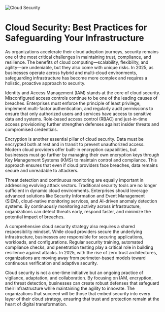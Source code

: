 ![Cloud Security](https://www.turningcloud.com/blog/wp-content/uploads/2022/02/cloud-security.jpg)

# Cloud Security: Best Practices for Safeguarding Your Infrastructure

As organizations accelerate their cloud adoption journeys, security remains one of the most critical challenges in maintaining trust, compliance, and resilience. The benefits of cloud computing—scalability, flexibility, and agility—are undeniable, but they also come with unique risks. In 2025, as businesses operate across hybrid and multi-cloud environments, safeguarding infrastructure has become more complex and requires a holistic, proactive approach to security.

Identity and Access Management (IAM) stands at the core of cloud security. Misconfigured access controls continue to be one of the leading causes of breaches. Enterprises must enforce the principle of least privilege, implement multi-factor authentication, and regularly audit permissions to ensure that only authorized users and services have access to sensitive data and systems. Role-based access control (RBAC) and just-in-time access provisioning further strengthen defenses against insider threats and compromised credentials.

Encryption is another essential pillar of cloud security. Data must be encrypted both at rest and in transit to prevent unauthorized access. Modern cloud providers offer built-in encryption capabilities, but businesses must go further by managing their own encryption keys through Key Management Systems (KMS) to maintain control and compliance. This approach ensures that even if cloud providers face breaches, data remains secure and unreadable to attackers.

Threat detection and continuous monitoring are equally important in addressing evolving attack vectors. Traditional security tools are no longer sufficient in dynamic cloud environments. Enterprises should leverage advanced solutions like Security Information and Event Management (SIEM), cloud-native monitoring services, and AI-driven anomaly detection systems. By continuously monitoring activity across infrastructure, organizations can detect threats early, respond faster, and minimize the potential impact of breaches.

A comprehensive cloud security strategy also requires a shared responsibility mindset. While cloud providers secure the underlying infrastructure, businesses are responsible for securing applications, workloads, and configurations. Regular security training, automated compliance checks, and penetration testing play a critical role in building resilience against attacks. In 2025, with the rise of zero trust architectures, organizations are moving away from perimeter-based models toward continuous verification and adaptive security.

Cloud security is not a one-time initiative but an ongoing practice of vigilance, adaptation, and collaboration. By focusing on IAM, encryption, and threat detection, businesses can create robust defenses that safeguard their infrastructure while maintaining the agility to innovate. The organizations that succeed will be those that embed security into every layer of their cloud strategy, ensuring that trust and protection remain at the heart of digital transformation.

